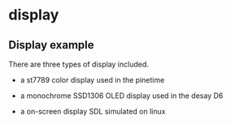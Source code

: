 # display

## Display    example

There are three types of display included.


* a st7789 color display used in the pinetime


* a monochrome SSD1306 OLED display used in the desay D6


* a on-screen display SDL simulated on linux
